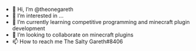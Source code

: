 - 👋 Hi, I’m @theonegareth
- 👀 I’m interested in ...
- 🌱 I’m currently learning competitive programming and minecraft plugin development
- 💞️ I’m looking to collaborate on minecraft plugins
- 📫 How to reach me The Salty Gareth#8406

<!---
theonegareth/theonegareth is a ✨ special ✨ repository because its `README.md` (this file) appears on your GitHub profile.
You can click the Preview link to take a look at your changes.
--->
